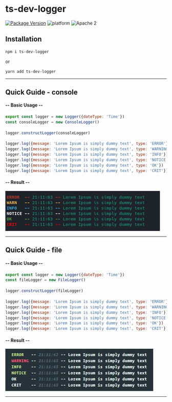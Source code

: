 # ts-dev-logger

[![Package Version][package-image]][package-url]
<img src="https://img.shields.io/badge/platform-node-lightgrey.svg?style=flat" alt="platform">
<img src="https://img.shields.io/badge/license-Apache2-blue.svg?style=flat" alt="Apache 2">

[package-image]: https://badge.fury.io/js/typescript-template.svg
[package-url]: https://www.npmjs.com/package/ts-dev-logger

## Installation
```bash
npm i ts-dev-logger
```
or

```bash
yarn add ts-dev-logger
```

---

## Quick Guide - console

#### -- Basic Usage --
```js
export const logger = new Logger({dateType: 'Time'})
const consoleLogger = new ConsoleLogger()

logger.constructLogger(consoleLogger)

logger.log({message: 'Lorem Ipsum is simply dummy text', type: 'ERROR'})
logger.log({message: 'Lorem Ipsum is simply dummy text', type: 'WARNING'})
logger.log({message: 'Lorem Ipsum is simply dummy text', type: 'INFO'})
logger.log({message: 'Lorem Ipsum is simply dummy text', type: 'NOTICE'})
logger.log({message: 'Lorem Ipsum is simply dummy text', type: 'OK'})
logger.log({message: 'Lorem Ipsum is simply dummy text', type: 'CRIT'})
```
#### -- Result --
![Alt text](./images/log_console.png)

---

## Quick Guide - file

#### -- Basic Usage --
```js
export const logger = new Logger({dateType: 'Time'})
const fileLogger = new FileLogger()

logger.constructLogger(fileLogger)

logger.log({message: 'Lorem Ipsum is simply dummy text', type: 'ERROR'})
logger.log({message: 'Lorem Ipsum is simply dummy text', type: 'WARNING'})
logger.log({message: 'Lorem Ipsum is simply dummy text', type: 'INFO'})
logger.log({message: 'Lorem Ipsum is simply dummy text', type: 'NOTICE'})
logger.log({message: 'Lorem Ipsum is simply dummy text', type: 'OK'})
logger.log({message: 'Lorem Ipsum is simply dummy text', type: 'CRIT'})
```
#### -- Result --
![Alt text](./images/log_file.png)

---
